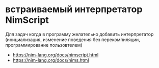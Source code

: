 # встраиваемый интерпретатор NimScript

Для задач когда в программу желательно добавить интерпретатор (инициализация, изменение поведения без перекомпиляции, программирование пользовтелем)

* https://nim-lang.org/docs/nimscript.html
* https://nim-lang.org/docs/nims.html

